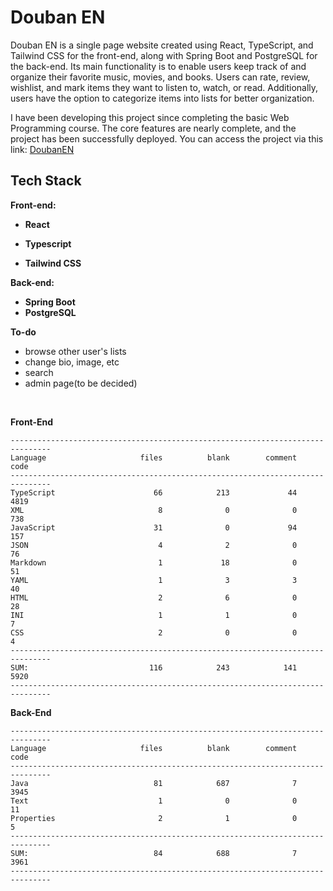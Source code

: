 # Douban EN

Douban EN is a single page website created using React, TypeScript, and Tailwind CSS for the front-end, along with
Spring Boot and PostgreSQL for the back-end. Its main functionality is to enable users keep track of and organize their favorite
music, movies, and books. Users can rate, review, wishlist, and mark items they want to listen to, watch, or
read. Additionally, users have the option to categorize items into lists for better organization.

I have been developing this project since completing the basic Web Programming course. The core features are nearly
complete, and the project has been successfully deployed. You can access the project via this link:
[DoubanEN](https://nice-water-005626e10.4.azurestaticapps.net/)

## Tech Stack

**Front-end:**

- **React**

- **Typescript**

- **Tailwind CSS**

**Back-end:**

- **Spring Boot**
- **PostgreSQL**

**To-do**

- browse other user's lists
- change bio, image, etc
- search
- admin page(to be decided)

<br>

**Front-End**

```
-------------------------------------------------------------------------------
Language                     files          blank        comment           code
-------------------------------------------------------------------------------
TypeScript                      66            213             44           4819
XML                              8              0              0            738
JavaScript                      31              0             94            157
JSON                             4              2              0             76
Markdown                         1             18              0             51
YAML                             1              3              3             40
HTML                             2              6              0             28
INI                              1              1              0              7
CSS                              2              0              0              4
-------------------------------------------------------------------------------
SUM:                           116            243            141           5920
-------------------------------------------------------------------------------

```

**Back-End**

```
-------------------------------------------------------------------------------
Language                     files          blank        comment           code
-------------------------------------------------------------------------------
Java                            81            687              7           3945
Text                             1              0              0             11
Properties                       2              1              0              5
-------------------------------------------------------------------------------
SUM:                            84            688              7           3961
-------------------------------------------------------------------------------

```
